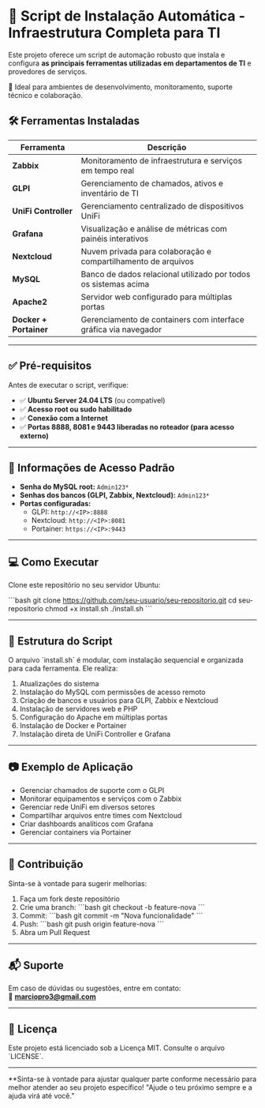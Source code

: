 # 🚀 Script de Instalação Automática - Infraestrutura Completa para TI

Este projeto oferece um script de automação robusto que instala e configura **as principais ferramentas utilizadas em departamentos de TI** e provedores de serviços.

🔧 Ideal para ambientes de desenvolvimento, monitoramento, suporte técnico e colaboração.

## 🛠️ Ferramentas Instaladas

| Ferramenta           | Descrição                                                                 |
|----------------------|---------------------------------------------------------------------------|
| **Zabbix**           | Monitoramento de infraestrutura e serviços em tempo real                  |
| **GLPI**             | Gerenciamento de chamados, ativos e inventário de TI                      |
| **UniFi Controller** | Gerenciamento centralizado de dispositivos UniFi                          |
| **Grafana**          | Visualização e análise de métricas com painéis interativos                |
| **Nextcloud**        | Nuvem privada para colaboração e compartilhamento de arquivos             |
| **MySQL**            | Banco de dados relacional utilizado por todos os sistemas acima           |
| **Apache2**          | Servidor web configurado para múltiplas portas                            |
| **Docker + Portainer** | Gerenciamento de containers com interface gráfica via navegador        |

---

## ✅ Pré-requisitos

Antes de executar o script, verifique:

- ✅ **Ubuntu Server 24.04 LTS** (ou compatível)
- ✅ **Acesso root ou sudo habilitado**
- ✅ **Conexão com a Internet**
- ✅ **Portas 8888, 8081 e 9443 liberadas no roteador (para acesso externo)**

---

## 🔐 Informações de Acesso Padrão

- **Senha do MySQL root:** `Admin123*`  
- **Senhas dos bancos (GLPI, Zabbix, Nextcloud):** `Admin123*`  
- **Portas configuradas:**  
  - GLPI: `http://<IP>:8888`  
  - Nextcloud: `http://<IP>:8081`  
  - Portainer: `https://<IP>:9443`  

---

## 💻 Como Executar

Clone este repositório no seu servidor Ubuntu:

\`\`\`bash
git clone https://github.com/seu-usuario/seu-repositorio.git
cd seu-repositorio
chmod +x install.sh
./install.sh
\`\`\`

---

## 📁 Estrutura do Script

O arquivo \`install.sh\` é modular, com instalação sequencial e organizada para cada ferramenta. Ele realiza:

1. Atualizações do sistema
2. Instalação do MySQL com permissões de acesso remoto
3. Criação de bancos e usuários para GLPI, Zabbix e Nextcloud
4. Instalação de servidores web e PHP
5. Configuração do Apache em múltiplas portas
6. Instalação de Docker e Portainer
7. Instalação direta de UniFi Controller e Grafana

---

## 📷 Exemplo de Aplicação

- Gerenciar chamados de suporte com o GLPI
- Monitorar equipamentos e serviços com o Zabbix
- Gerenciar rede UniFi em diversos setores
- Compartilhar arquivos entre times com Nextcloud
- Criar dashboards analíticos com Grafana
- Gerenciar containers via Portainer

---

## 🤝 Contribuição

Sinta-se à vontade para sugerir melhorias:

1. Faça um fork deste repositório
2. Crie uma branch:
   \`\`\`bash
   git checkout -b feature-nova
   \`\`\`
3. Commit:
   \`\`\`bash
   git commit -m "Nova funcionalidade"
   \`\`\`
4. Push:
   \`\`\`bash
   git push origin feature-nova
   \`\`\`
5. Abra um Pull Request

---

## 📬 Suporte

Em caso de dúvidas ou sugestões, entre em contato:  
📧 **marciopro3@gmail.com**

---

## 📄 Licença

Este projeto está licenciado sob a Licença MIT. Consulte o arquivo \`LICENSE\`.

---

**Sinta-se à vontade para ajustar qualquer parte conforme necessário para melhor atender ao seu projeto específico! "Ajude o teu próximo sempre e a ajuda virá até você."
